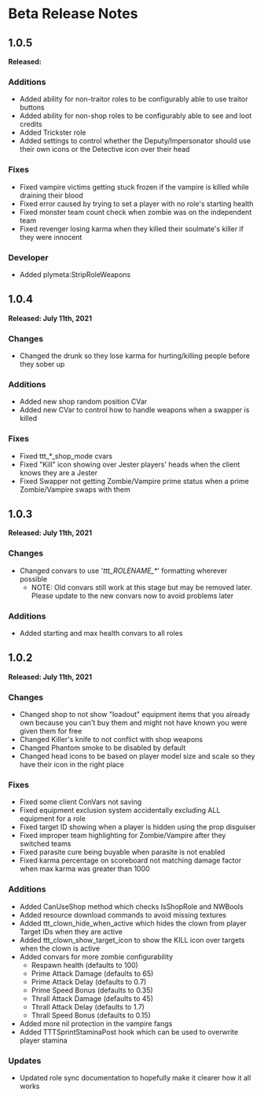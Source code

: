 # Beta Release Notes

## 1.0.5
**Released:**

### Additions
- Added ability for non-traitor roles to be configurably able to use traitor buttons
- Added ability for non-shop roles to be configurably able to see and loot credits
- Added Trickster role
- Added settings to control whether the Deputy/Impersonator should use their own icons or the Detective icon over their head

### Fixes
- Fixed vampire victims getting stuck frozen if the vampire is killed while draining their blood
- Fixed error caused by trying to set a player with no role's starting health
- Fixed monster team count check when zombie was on the independent team
- Fixed revenger losing karma when they killed their soulmate's killer if they were innocent

### Developer
- Added plymeta:StripRoleWeapons

## 1.0.4
**Released: July 11th, 2021**

### Changes
- Changed the drunk so they lose karma for hurting/killing people before they sober up

### Additions
- Added new shop random position CVar
- Added new CVar to control how to handle weapons when a swapper is killed

### Fixes
- Fixed ttt_*_shop_mode cvars
- Fixed "Kill" icon showing over Jester players' heads when the client knows they are a Jester
- Fixed Swapper not getting Zombie/Vampire prime status when a prime Zombie/Vampire swaps with them

## 1.0.3 
**Released: July 11th, 2021**

### Changes
- Changed convars to use '_ttt_ROLENAME\_\*_' formatting wherever possible
  - NOTE: Old convars still work at this stage but may be removed later. Please update to the new convars now to avoid problems later

### Additions
- Added starting and max health convars to all roles

## 1.0.2
**Released: July 11th, 2021**

### Changes
- Changed shop to not show "loadout" equipment items that you already own because you can't buy them and might not have known you were given them for free
- Changed Killer's knife to not conflict with shop weapons
- Changed Phantom smoke to be disabled by default
- Changed head icons to be based on player model size and scale so they have their icon in the right place

### Fixes
- Fixed some client ConVars not saving
- Fixed equipment exclusion system accidentally excluding ALL equipment for a role
- Fixed target ID showing when a player is hidden using the prop disguiser
- Fixed improper team highlighting for Zombie/Vampire after they switched teams
- Fixed parasite cure being buyable when parasite is not enabled
- Fixed karma percentage on scoreboard not matching damage factor when max karma was greater than 1000

### Additions
- Added CanUseShop method which checks IsShopRole and NWBools
- Added resource download commands to avoid missing textures
- Added ttt_clown_hide_when_active which hides the clown from player Target IDs when they are active
- Added ttt_clown_show_target_icon to show the KILL icon over targets when the clown is active
- Added convars for more zombie configurability
  - Respawn health (defaults to 100)
  - Prime Attack Damage (defaults to 65)
  - Prime Attack Delay (defaults to 0.7)
  - Prime Speed Bonus (defaults to 0.35)
  - Thrall Attack Damage (defaults to 45)
  - Thrall Attack Delay (defaults to 1.7)
  - Thrall Speed Bonus (defaults to 0.15)
- Added more nil protection in the vampire fangs
- Added TTTSprintStaminaPost hook which can be used to overwrite player stamina

### Updates
- Updated role sync documentation to hopefully make it clearer how it all works